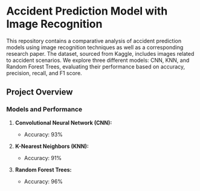 # Accident Prediction Model with Image Recognition

This repository contains a comparative analysis of accident prediction models using image recognition techniques as well as a corresponding research paper.  The dataset, sourced from Kaggle, includes images related to accident scenarios. We explore three different models: CNN, KNN, and Random Forest Trees, evaluating their performance based on accuracy, precision, recall, and F1 score.

## Project Overview

### Models and Performance

1. **Convolutional Neural Network (CNN):**
   - Accuracy: 93%

2. **K-Nearest Neighbors (KNN):**
   - Accuracy: 91%

3. **Random Forest Trees:**
   - Accuracy: 96%





